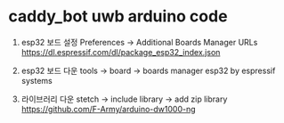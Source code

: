 # caddy_bot uwb arduino code

1. esp32 보드 설정
Preferences -> Additional Boards Manager URLs
https://dl.espressif.com/dl/package_esp32_index.json

2. esp32 보드 다운
tools -> board -> boards manager
esp32 by espressif systems

3. 라이브러리 다운
stetch -> include library  -> add zip library
https://github.com/F-Army/arduino-dw1000-ng
